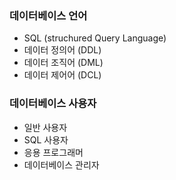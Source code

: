### 데이터베이스 언어

- SQL (struchured Query Language)
- 데이터 정의어 (DDL)
- 데이터 조직어 (DML)
- 데이터 제어어 (DCL)

### 데이터베이스 사용자

- 일반 사용자
- SQL 사용자
- 응용 프로그래머
- 데이터베이스 관리자
